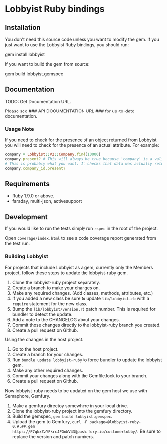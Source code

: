 # Lobbyist Ruby bindings

## Installation

You don't need this source code unless you want to modify the gem. If
you just want to use the Lobbyist Ruby bindings, you should run:

  gem install lobbyist

If you want to build the gem from source:

  gem build lobbyist.gemspec

## Documentation

  TODO: Get Documentation URL.

  Please see ### API DOCUMENTATION URL ### for up-to-date documentation.

### Usage Note

  If you need to check for the presence of an object returned from Lobbyist you will need
  to check for the presence of an actual attribute. For example:

  ```ruby
  company = Lobbyist::V2::Company.find(10000)
  company.present? # This will always be true because 'company' is a valid Lobbyist object.
  # This is probably what you want. It checks that data was actually returned from the API.
  company.company_id.present?
  ```

## Requirements

* Ruby 1.9.0 or above.
* faraday, multi-json, activesupport

## Development

If you would like to run the tests simply run `rspec` in the root of the project.

Open `coverage/index.html` to see a code coverage report generated from the test run.

### Building Lobbyist

For projects that include Lobbyist as a gem, currently only the Members project, follow
these steps to update the lobbyist-ruby gem.

1. Clone the lobbyist-ruby project separately.
2. Create a branch to make your changes on.
3. Make any required changes. (Add classes, methods, attributes, etc.)
4. If you added a new class be sure to update `lib/lobbyist.rb` with a `require` statement for the new class.
5. Bump the `lib/lobbyist/version.rb` patch number. This is required for bundler to detect the update.
6. Add a note to the CHANGELOG about your changes.
7. Commit those changes directly to the lobbyist-ruby branch you created.
8. Create a pull request on Github.

Using the changes in the host project.

1. Go to the host project.
2. Create a branch for your changes.
3. Run `bundle update lobbyist-ruby` to force bundler to update the lobbyist gem.
4. Make any other required changes.
5. Commit your changes along with the Gemfile.lock to your branch.
6. Create a pull request on Github.

Now lobbyist-ruby needs to be updated on the gem host we use with Semaphore, Gemfury.

1. Make a gemfury directoy somewhere in your local drive.
2. Clone the lobbyist-ruby project into the gemfury directory.
3. Build the gemspec, `gem build lobbyist.gemspec`.
4. Upload the gem to Gemfury, `curl -F package=@lobbyist-ruby-0.#.##.gem https://P7qkxZzYFkrcJPGnWV43@push.fury.io/customerlobby/`. Be sure to replace the version and patch numbers.

